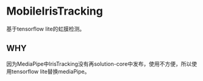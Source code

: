 # MobileIrisTracking
基于tensorflow lite的虹膜检测。

## WHY
因为MediaPipe中IrisTracking没有再solution-core中发布，使用不方便，所以使用tensorflow lite替换mediaPipe。
